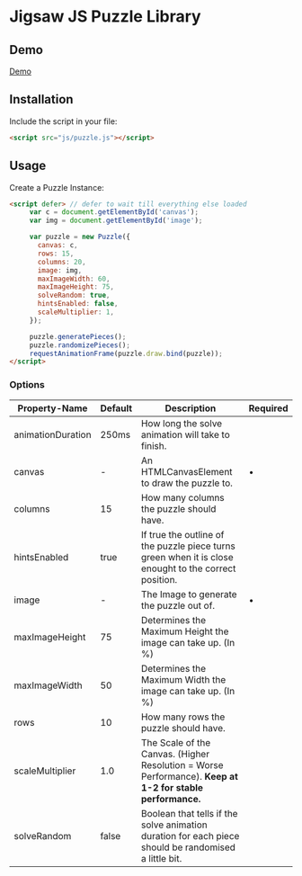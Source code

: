 # Jigsaw JS Puzzle Library
## Demo
[Demo](https://nico-src.github.io/projects/jigsaw-puzzle/)
## Installation
Include the script in your file:
```html
<script src="js/puzzle.js"></script>
```
## Usage
Create a Puzzle Instance:
```html
<script defer> // defer to wait till everything else loaded
     var c = document.getElementById('canvas');
     var img = document.getElementById('image');

     var puzzle = new Puzzle({
       canvas: c,
       rows: 15,
       columns: 20,
       image: img,
       maxImageWidth: 60,
       maxImageHeight: 75,
       solveRandom: true,
       hintsEnabled: false,
       scaleMultiplier: 1,
     });

     puzzle.generatePieces();
     puzzle.randomizePieces();
     requestAnimationFrame(puzzle.draw.bind(puzzle));
</script>
```
### Options
| **Property-Name** | **Default** | **Description**                                                                                        | Required |
|-------------------|-------------|--------------------------------------------------------------------------------------------------------|----------|
| animationDuration | 250ms       | How long the solve animation will take to finish.                                                      |          |
| canvas            | -            | An HTMLCanvasElement to draw the puzzle to.                                                            | •        |
| columns           | 15          | How many columns the puzzle should have.                                                               |          |
| hintsEnabled      | true        | If true the outline of the puzzle piece turns green when it is close enought to the correct position.  |          |
| image             |  -           | The Image to generate the puzzle out of.                                                               | •        |
| maxImageHeight    | 75          | Determines the Maximum Height the image can take up. (In %)                                            |          |
| maxImageWidth     | 50          | Determines the Maximum Width the image can take up. (In %)                                             |          |
| rows              | 10          | How many rows the puzzle should have.                                                                  |          |
| scaleMultiplier   | 1.0         | The Scale of the Canvas. (Higher Resolution = Worse Performance).  **Keep at 1-2 for stable performance.** |          |
| solveRandom       | false       | Boolean that tells if the solve animation duration  for each piece should be randomised a little bit.  |          |
